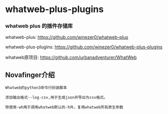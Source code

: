 # whatweb-plus-plugins


### whatweb plus 的插件存储库 

whatweb-plus:
https://github.com/winezer0/whatweb-plus

whatweb-plus-plugins:
https://github.com/winezer0/whatweb-plus-plugins

whatweb原项目:
https://github.com/urbanadventurer/WhatWeb



## Novafinger介绍

```
Whatweb的python3命令行封装脚本

添加输出格式--log-csv,用于生成json并导出为csv格式。

除使用-wh用于调用whatweb默认的-h外，复用whatweb所有原生参数
```

